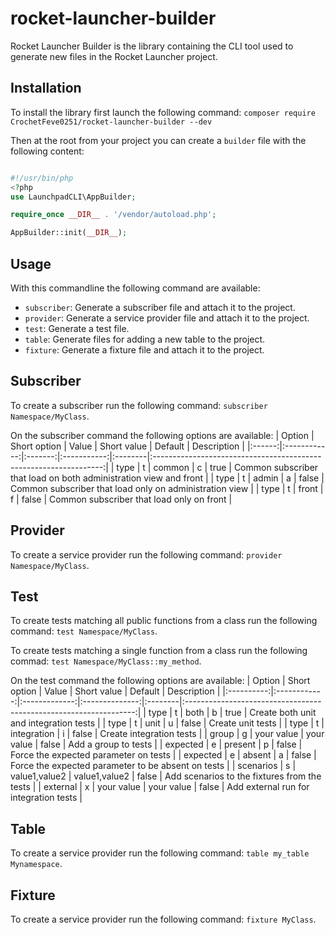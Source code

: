 # rocket-launcher-builder
Rocket Launcher Builder is the library containing the CLI tool used to generate new files in the Rocket Launcher project.

## Installation

To install the library first launch the following command: `composer require CrochetFeve0251/rocket-launcher-builder --dev`

Then at the root from your project you can create a `builder` file with the following content:
```php

#!/usr/bin/php
<?php
use LaunchpadCLI\AppBuilder;

require_once __DIR__ . '/vendor/autoload.php';

AppBuilder::init(__DIR__);
```

## Usage

With this commandline the following command are available:

- `subscriber`: Generate a subscriber file and attach it to the project.
- `provider`: Generate a service provider file and attach it to the project.
- `test`: Generate a test file.
- `table`: Generate files for adding a new table to the project.
- `fixture`: Generate a fixture file and attach it to the project.

## Subscriber
To create a subscriber run the following command: `subscriber Namespace/MyClass`.

On the subscriber command the following options are available:
| Option | Short option | Value   | Short value | Default | Description                                                       |
|:------:|:------------:|:-------:|:-----------:|:--------|:-----------------------------------------------------------------:|
| type   |     t        | common  | c           | true    | Common subscriber that load on both administration view and front |
| type   |     t        | admin   | a           | false   | Common subscriber that load only on administration view           |
| type   |     t        | front   | f           | false   | Common subscriber that load only on front                         |

## Provider
To create a service provider run the following command: `provider Namespace/MyClass`.

## Test
To create tests matching all public functions from a class run the following command: `test Namespace/MyClass`.

To create tests matching a single function from a class run the following commad: `test Namespace/MyClass::my_method`.

On the test command the following options are available:
| Option     | Short option | Value         | Short value    | Default | Description                                                       |
|:----------:|:------------:|:-------------:|:--------------:|:--------|:-----------------------------------------------------------------:|
| type       |     t        | both          | b              | true    | Create both unit and integration tests                            |
| type       |     t        | unit          | u              | false   | Create unit tests                                                 |
| type       |     t        | integration   | i              | false   | Create integration tests                                          |
| group      |     g        | your value    | your value     | false   | Add a group to tests                                              |
| expected   |     e        | present       | p              | false   | Force the expected parameter on tests                             |
| expected   |     e        | absent        | a              | false   | Force the expected parameter to be absent on tests                |
| scenarios  |     s        | value1,value2 | value1,value2  | false   | Add scenarios to the fixtures from the tests                      |
| external   |     x        | your value    | your value     | false   | Add external run for integration tests                            |

## Table
To create a service provider run the following command: `table my_table Mynamespace`.

## Fixture
To create a service provider run the following command: `fixture MyClass`.
